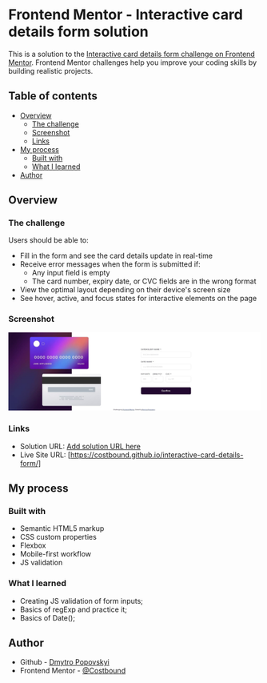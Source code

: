 # Frontend Mentor - Interactive card details form solution

This is a solution to the [Interactive card details form challenge on Frontend Mentor](https://www.frontendmentor.io/challenges/interactive-card-details-form-XpS8cKZDWw). Frontend Mentor challenges help you improve your coding skills by building realistic projects. 

## Table of contents

- [Overview](#overview)
  - [The challenge](#the-challenge)
  - [Screenshot](#screenshot)
  - [Links](#links)
- [My process](#my-process)
  - [Built with](#built-with)
  - [What I learned](#what-i-learned)
- [Author](#author)


## Overview

### The challenge

Users should be able to:

- Fill in the form and see the card details update in real-time
- Receive error messages when the form is submitted if:
  - Any input field is empty
  - The card number, expiry date, or CVC fields are in the wrong format
- View the optimal layout depending on their device's screen size
- See hover, active, and focus states for interactive elements on the page

### Screenshot

![](./screenshot.jpg)

### Links

- Solution URL: [Add solution URL here](https://your-solution-url.com)
- Live Site URL: [https://costbound.github.io/interactive-card-details-form/]

## My process

### Built with

- Semantic HTML5 markup
- CSS custom properties
- Flexbox
- Mobile-first workflow
- JS validation

### What I learned

- Creating JS validation of form inputs;
- Basics of regExp and practice it;
- Basics of Date();

## Author

- Github - [Dmytro Popovskyi](https://github.com/Costbound)
- Frontend Mentor - [@Costbound](https://www.frontendmentor.io/profile/Costbound)

